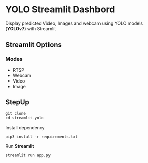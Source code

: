 # YOLO Streamlit Dashbord
Display predicted Video, Images and webcam using YOLO models (**YOLOv7**) with Streamlit

## Streamlit Options
### Modes
 - RTSP
 - Webcam
 - Video
 - Image
 

 ## StepUp
```
git clone
cd streamlit-yolo
```
Install dependency
```
pip3 install -r requirements.txt
```
Run **Streamlit**
```
streamlit run app.py
```
